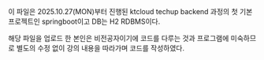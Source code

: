 이 파일은 2025.10.27(MON)부터 진행된 ktcloud techup backend 과정의 첫 기본프로젝트인 springboot이고 DB는 H2 RDBMS이다.

해당 파일을 업로드 한 본인은 비전공자이기에 코드를 다루는 것과 프로그램에 미숙하므로 별도의 수정 없이 강의 내용을 따라가며 코드를 작성하였다.
